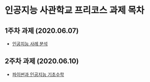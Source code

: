 인공지능 사관학교 프리코스 과제 목차
=======
1주차 과제 (2020.06.07)
-----------
* [인공지능 사례 분석](URL "1주차과제.ipynb")

2주차 과제 (2020.06.10)
-----------
* [파이썬과 인공지능 기초수학](URL "2주차과제.ipynb")
